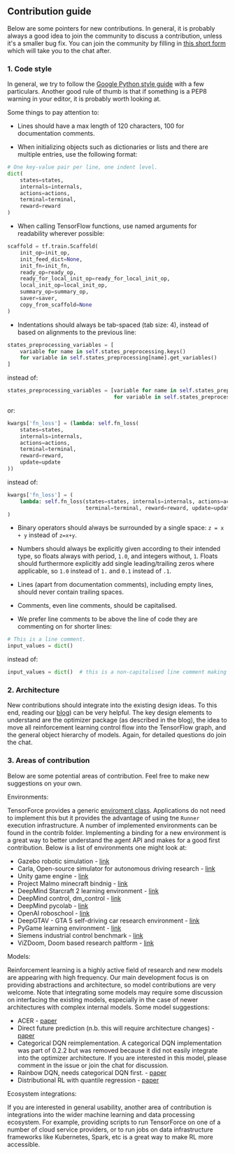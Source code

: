 Contribution guide
------------------

Below are some pointers for new contributions. In general, it is probably always a good idea to
join the community to discuss a contribution, unless it's a smaller bug fix. You can join the
community by filling in
[this short form](https://docs.google.com/forms/d/1_UD5Pb5LaPVUviD0pO0fFcEnx_vwenvuc00jmP2rRIc/)
which will take you to the chat after.

### 1. Code style

In general, we try to follow the
[Google Python style guide](https://google.github.io/styleguide/pyguide.html) with a few
particulars. Another good rule of thumb is that if something is a PEP8 warning in your editor, it
is probably worth looking at.

Some things to pay attention to:

- Lines should have a max length of 120 characters, 100 for documentation comments.

- When initializing objects such as dictionaries or lists and there are multiple entries, use the
following format:

```python
# One key-value pair per line, one indent level.
dict(
    states=states,
    internals=internals,
    actions=actions,
    terminal=terminal,
    reward=reward
)
```

- When calling TensorFlow functions, use named arguments for readability wherever possible:

```python
scaffold = tf.train.Scaffold(
    init_op=init_op,
    init_feed_dict=None,
    init_fn=init_fn,
    ready_op=ready_op,
    ready_for_local_init_op=ready_for_local_init_op,
    local_init_op=local_init_op,
    summary_op=summary_op,
    saver=saver,
    copy_from_scaffold=None
)
```

- Indentations should always be tab-spaced (tab size: 4), instead of based on alignments to the previous line:

```python
states_preprocessing_variables = [
    variable for name in self.states_preprocessing.keys()
    for variable in self.states_preprocessing[name].get_variables()
]
```

instead of:

```python
states_preprocessing_variables = [variable for name in self.states_preprocessing.keys()
                                  for variable in self.states_preprocessing[name].get_variables()]
```

or:

```python
kwargs['fn_loss'] = (lambda: self.fn_loss(
    states=states,
    internals=internals,
    actions=actions,
    terminal=terminal,
    reward=reward,
    update=update
))
```

instead of:

```python
kwargs['fn_loss'] = (
    lambda: self.fn_loss(states=states, internals=internals, actions=actions,
                         terminal=terminal, reward=reward, update=update)
)
```

- Binary operators should always be surrounded by a single space: `z = x + y` instead of `z=x+y`.

- Numbers should always be explicitly given according to their intended type, so floats always with period, `1.0`, and integers without, `1`. Floats should furthermore explicitly add single leading/trailing zeros where applicable, so `1.0` instead of `1.` and `0.1` instead of `.1`.

- Lines (apart from documentation comments), including empty lines, should never contain trailing
spaces.

- Comments, even line comments, should be capitalised.

- We prefer line comments to be above the line of code they are commenting on for shorter lines:

```python
# This is a line comment.
input_values = dict()
```

instead of:

```python
input_values = dict()  # this is a non-capitalised line comment making the line unnecessarily long
```


### 2. Architecture

New contributions should integrate into the existing design ideas. To this end, reading our
[blog](https://reinforce.io/blog/)) can be very helpful. The key design elements to understand are
the optimizer package (as described in the blog), the idea to move all reinforcement learning
control flow into the TensorFlow graph, and the general object hierarchy of models. Again, for
detailed questions do join the chat.


### 3. Areas of contribution

Below are some potential areas of contribution. Feel free to make new suggestions on your own.

Environments: 

TensorForce provides a generic
[enviroment class](https://github.com/reinforceio/tensorforce/blob/master/tensorforce/environments/environment.py).
Applications do not need to implement this but it provides the advantage of using tne ```Runner```
execution infrastructure. A number of implemented environments can be found in the contrib folder.
Implementing a binding for a new environment is a great way to better understand the agent API and
makes for a good first contribution. Below is a list of environments one might look at:

- Gazebo robotic simulation - [link](http://gazebosim.org)
- Carla, Open-source simulator for autonomous driving research - [link](https://github.com/carla-simulator/carla)
- Unity game engine - [link](https://github.com/Unity-Technologies/ml-agents)
- Project Malmo minecraft bindnig - [link](https://github.com/Microsoft/malmo)
- DeepMind Starcraft 2 learning environment - [link](https://github.com/deepmind/pysc2)
- DeepMind control, dm_control - [link](https://github.com/deepmind/dm_control)
- DeepMind pycolab - [link](https://github.com/deepmind/pycolab)
- OpenAI roboschool - [link](https://github.com/openai/roboschool)
- DeepGTAV - GTA 5 self-driving car research environment - [link](https://github.com/aitorzip/DeepGTAV)
- PyGame learning environment - [link](https://github.com/ntasfi/PyGame-Learning-Environment)
- Siemens industrial control benchmark - [link](https://github.com/siemens/industrialbenchmark)
- ViZDoom, Doom based research paltform - [link](https://github.com/mwydmuch/ViZDoom)

Models:

Reinforcement learning is a highly active field of research and new models are appearing with high
frequency. Our main development focus is on providing abstractions and architecture, so model
contributions are very welcome. Note that integrating some models may require some discussion on
interfacing the existing models, especially in the case of newer architectures with complex
internal models. Some model suggestions:

- ACER - [paper](https://arxiv.org/abs/1611.01224)
- Direct future prediction (n.b. this will require architecture changes) - [paper](https://arxiv.org/abs/1611.01779)
- Categorical DQN reimplementation. A categorical DQN implementation was part of 0.2.2 but was removed
  because it did not easily integrate into the optimizer architecture. If you are interested in this model,
  please comment in the issue or join the chat for discussion.
- Rainbow DQN, needs categorical DQN first. - [paper](https://arxiv.org/abs/1710.02298)
- Distributional RL with quantile regression - [paper](https://arxiv.org/pdf/1710.10044.pdf)

Ecosystem integrations:

If you are interested in general usability, another area of contribution is integrations into the
wider machine learning and data processing ecosystem. For example, providing scripts to run
TensorForce on one of a number of cloud service providers, or to run jobs on data infrastructure
frameworks like Kubernetes, Spark, etc is a great way to make RL more accessible.
